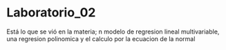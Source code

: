 # Laboratorio_02
Está lo que se vió en la materia; n modelo de regresion lineal multivariable, una regresion polinomica y el calculo por la ecuacion de la normal

